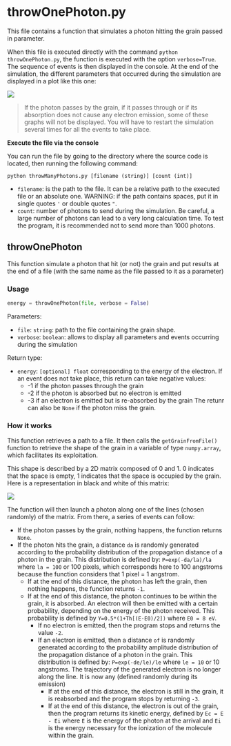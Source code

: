 # throwOnePhoton.py

This file contains a function that simulates a photon hitting the grain passed in parameter.

When this file is executed directly with the command `python throwOnePhoton.py`, the function is executed with the option `verbose=True`. The sequence of events is then displayed in the console. At the end of the simulation, the different parameters that occurred during the simulation are displayed in a plot like this one:

![](https://vincent.foriel.xyz/wp-content/uploads/2021/09/Capture-decran-2021-09-29-150141-1.png)

> If the photon passes by the grain, if it passes through or if its absorption does not cause any electron emission, some of these graphs will not be displayed. You will have to restart the simulation several times for all the events to take place.

**Execute the file via the console**

You can run the file by going to the directory where the source code is located, then running the following command:

```
python throwManyPhotons.py [filename (string)] [count (int)]
```

* `filename`: is the path to the file. It can be a relative path to the executed file or an absolute one. WARNING: if the path contains spaces, put it in single quotes `'` or double quotes `"`.
* `count`: number of photons to send during the simulation. Be careful, a large number of photons can lead to a very long calculation time. To test the program, it is recommended not to send more than 1000 photons.

## throwOnePhoton

This function simulate a photon that hit (or not) the grain and put results at the end of a file (with the same name as the file passed to it as a parameter)

### Usage

```python
energy = throwOnePhoton(file, verbose = False)
```

Parameters:

* `file`: `string`: path to the file containing the grain shape.
* `verbose`: `boolean`: allows to display all parameters and events occurring during the simulation

Return type:

* `energy`: `[optional] float` corresponding to the energy of the electron. If an event does not take place, this return can take negative values:
  * -1 if the photon passes through the grain
  * -2 if the photon is absorbed but no electron is emitted
  * -3 if an electron is emitted but is re-absorbed by the grain
The retunr can also be `None` if the photon miss the grain.

### How it works

This function retrieves a path to a file. It then calls the `getGrainFromFile()` function to retrieve the shape of the grain in a variable of type `numpy.array`, which facilitates its exploitation.

This shape is described by a 2D matrix composed of 0 and 1. 0 indicates that the space is empty, 1 indicates that the space is occupied by the grain. Here is a representation in black and white of this matrix:

![](https://vincent.foriel.xyz/wp-content/uploads/2021/09/Capture-decran-2021-09-29-160144.png)

The function will then launch a photon along one of the lines (chosen randomly) of the matrix. From there, a series of events can follow:

* If the photon passes by the grain, nothing happens, the function returns `None`.
* If the photon hits the grain, a distance `da` is randomly generated according to the probability distribution of the propagation distance of a photon in the grain. This distribution is defined by: `P=exp(-da/la)/la` where `la = 100` or 100 pixels, which corresponds here to 100 angstroms because the function considers that 1 pixel = 1 angstrom.
  * If at the end of this distance, the photon has left the grain, then nothing happens, the function returns `-1`.
  * If at the end of this distance, the photon continues to be within the grain, it is absorbed. An electron will then be emitted with a certain probability, depending on the energy of the photon received. This probability is defined by `Y=0.5*(1+Th[(E-E0)/2])` where `E0 = 8 eV`.
    * If no electron is emitted, then the program stops and returns the value `-2`.
    * If an electron is emitted, then a distance `of` is randomly generated according to the probability amplitude distribution of the propagation distance of a photon in the grain. This distribution is defined by: `P=exp(-de/le)/le` where `le = 10` or 10 angstroms. The trajectory of the generated electron is no longer along the line. It is now any (defined randomly during its emission)
      * If at the end of this distance, the electron is still in the grain, it is reabsorbed and the program stops by returning `-3`.
      * If at the end of this distance, the electron is out of the grain, then the program returns its kinetic energy, defined by `Ec = E - Ei` where `E` is the energy of the photon at the arrival and `Ei` is the energy necessary for the ionization of the molecule within the grain.